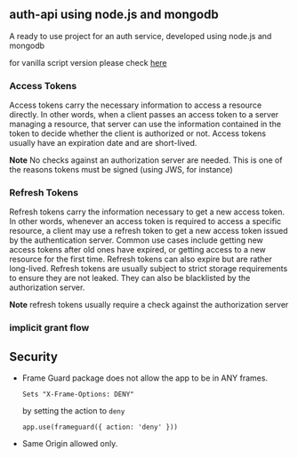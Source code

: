 ## auth-api using node.js and mongodb

A ready to use project for an auth service, developed using node.js and mongodb 

for vanilla script version please check [here](https://github.com/milianoo/auth-service-expressjs-mongo)

### Access Tokens
Access tokens carry the necessary information to access a resource directly. In other words,
when a client passes an access token to a server managing a resource,
that server can use the information contained in the token to decide whether the client is authorized or not.
Access tokens usually have an expiration date and are short-lived.

**Note** No checks against an authorization server are needed. This is one of the reasons tokens must be signed (using JWS, for instance)

### Refresh Tokens 
Refresh tokens carry the information necessary to get a new access token. In other words, whenever an access token is required to access a specific resource, a client may use a refresh token to get a new access token issued by the authentication server. Common use cases include getting new access tokens after old ones have expired, or getting access to a new resource for the first time. Refresh tokens can also expire but are rather long-lived. Refresh tokens are usually subject to strict storage requirements to ensure they are not leaked. They can also be blacklisted by the authorization server.

**Note** refresh tokens usually require a check against the authorization server

###  implicit grant flow


## Security 
- Frame Guard package does not allow the app to be in ANY frames.

    `Sets "X-Frame-Options: DENY"`
    
    by setting the action to `deny`    

    `app.use(frameguard({ action: 'deny' }))`
    
- Same Origin allowed only. 